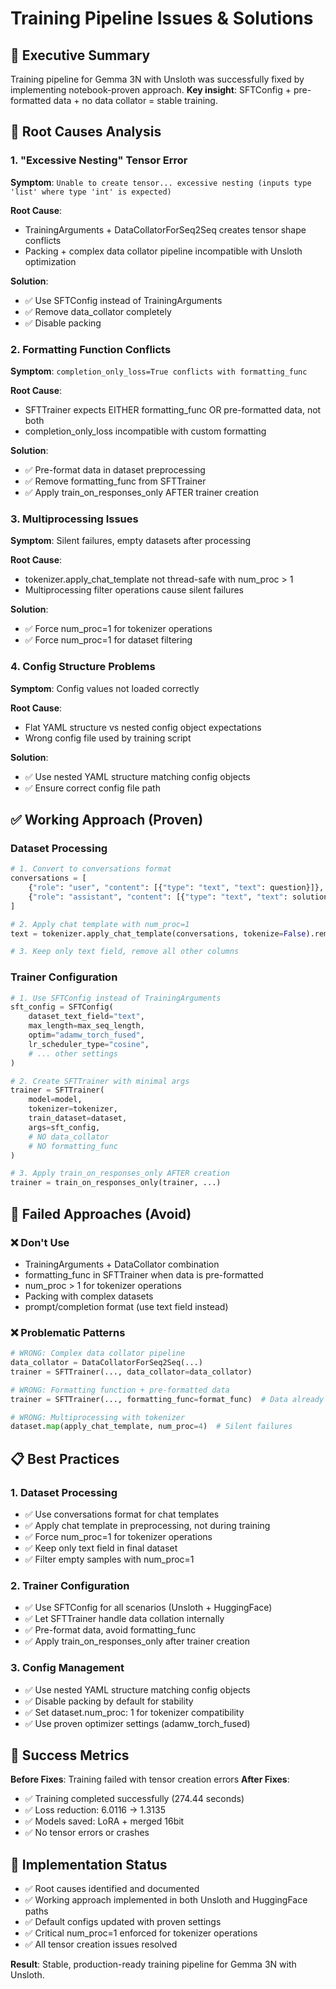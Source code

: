 # Training Pipeline Issues & Solutions

## 🎯 Executive Summary

Training pipeline for Gemma 3N with Unsloth was successfully fixed by implementing notebook-proven approach. **Key insight**: SFTConfig + pre-formatted data + no data collator = stable training.

## 🔴 Root Causes Analysis

### 1. "Excessive Nesting" Tensor Error
**Symptom**: `Unable to create tensor... excessive nesting (inputs type 'list' where type 'int' is expected)`

**Root Cause**: 
- TrainingArguments + DataCollatorForSeq2Seq creates tensor shape conflicts
- Packing + complex data collator pipeline incompatible with Unsloth optimization

**Solution**: 
- ✅ Use SFTConfig instead of TrainingArguments
- ✅ Remove data_collator completely
- ✅ Disable packing

### 2. Formatting Function Conflicts
**Symptom**: `completion_only_loss=True conflicts with formatting_func`

**Root Cause**:
- SFTTrainer expects EITHER formatting_func OR pre-formatted data, not both
- completion_only_loss incompatible with custom formatting

**Solution**:
- ✅ Pre-format data in dataset preprocessing 
- ✅ Remove formatting_func from SFTTrainer
- ✅ Apply train_on_responses_only AFTER trainer creation

### 3. Multiprocessing Issues
**Symptom**: Silent failures, empty datasets after processing

**Root Cause**:
- tokenizer.apply_chat_template not thread-safe with num_proc > 1
- Multiprocessing filter operations cause silent failures

**Solution**:
- ✅ Force num_proc=1 for tokenizer operations
- ✅ Force num_proc=1 for dataset filtering

### 4. Config Structure Problems
**Symptom**: Config values not loaded correctly

**Root Cause**:
- Flat YAML structure vs nested config object expectations
- Wrong config file used by training script

**Solution**:
- ✅ Use nested YAML structure matching config objects
- ✅ Ensure correct config file path

## ✅ Working Approach (Proven)

### Dataset Processing
```python
# 1. Convert to conversations format
conversations = [
    {"role": "user", "content": [{"type": "text", "text": question}]},
    {"role": "assistant", "content": [{"type": "text", "text": solution}]}
]

# 2. Apply chat template with num_proc=1
text = tokenizer.apply_chat_template(conversations, tokenize=False).removeprefix('<bos>')

# 3. Keep only text field, remove all other columns
```

### Trainer Configuration
```python
# 1. Use SFTConfig instead of TrainingArguments
sft_config = SFTConfig(
    dataset_text_field="text",
    max_length=max_seq_length,
    optim="adamw_torch_fused",
    lr_scheduler_type="cosine",
    # ... other settings
)

# 2. Create SFTTrainer with minimal args
trainer = SFTTrainer(
    model=model,
    tokenizer=tokenizer,
    train_dataset=dataset,
    args=sft_config,
    # NO data_collator
    # NO formatting_func
)

# 3. Apply train_on_responses_only AFTER creation
trainer = train_on_responses_only(trainer, ...)
```

## 🚫 Failed Approaches (Avoid)

### ❌ Don't Use
- TrainingArguments + DataCollator combination
- formatting_func in SFTTrainer when data is pre-formatted
- num_proc > 1 for tokenizer operations
- Packing with complex datasets
- prompt/completion format (use text field instead)

### ❌ Problematic Patterns
```python
# WRONG: Complex data collator pipeline
data_collator = DataCollatorForSeq2Seq(...)
trainer = SFTTrainer(..., data_collator=data_collator)

# WRONG: Formatting function + pre-formatted data
trainer = SFTTrainer(..., formatting_func=format_func)  # Data already formatted

# WRONG: Multiprocessing with tokenizer
dataset.map(apply_chat_template, num_proc=4)  # Silent failures
```

## 📋 Best Practices

### 1. Dataset Processing
- ✅ Use conversations format for chat templates
- ✅ Apply chat template in preprocessing, not during training
- ✅ Force num_proc=1 for tokenizer operations
- ✅ Keep only text field in final dataset
- ✅ Filter empty samples with num_proc=1

### 2. Trainer Configuration
- ✅ Use SFTConfig for all scenarios (Unsloth + HuggingFace)
- ✅ Let SFTTrainer handle data collation internally
- ✅ Pre-format data, avoid formatting_func
- ✅ Apply train_on_responses_only after trainer creation

### 3. Config Management
- ✅ Use nested YAML structure matching config objects
- ✅ Disable packing by default for stability
- ✅ Set dataset.num_proc: 1 for tokenizer compatibility
- ✅ Use proven optimizer settings (adamw_torch_fused)

## 🎊 Success Metrics

**Before Fixes**: Training failed with tensor creation errors
**After Fixes**: 
- ✅ Training completed successfully (274.44 seconds)
- ✅ Loss reduction: 6.0116 → 1.3135  
- ✅ Models saved: LoRA + merged 16bit
- ✅ No tensor errors or crashes

## 🔧 Implementation Status

- ✅ Root causes identified and documented
- ✅ Working approach implemented in both Unsloth and HuggingFace paths
- ✅ Default configs updated with proven settings
- ✅ Critical num_proc=1 enforced for tokenizer operations
- ✅ All tensor creation issues resolved

**Result**: Stable, production-ready training pipeline for Gemma 3N with Unsloth.
